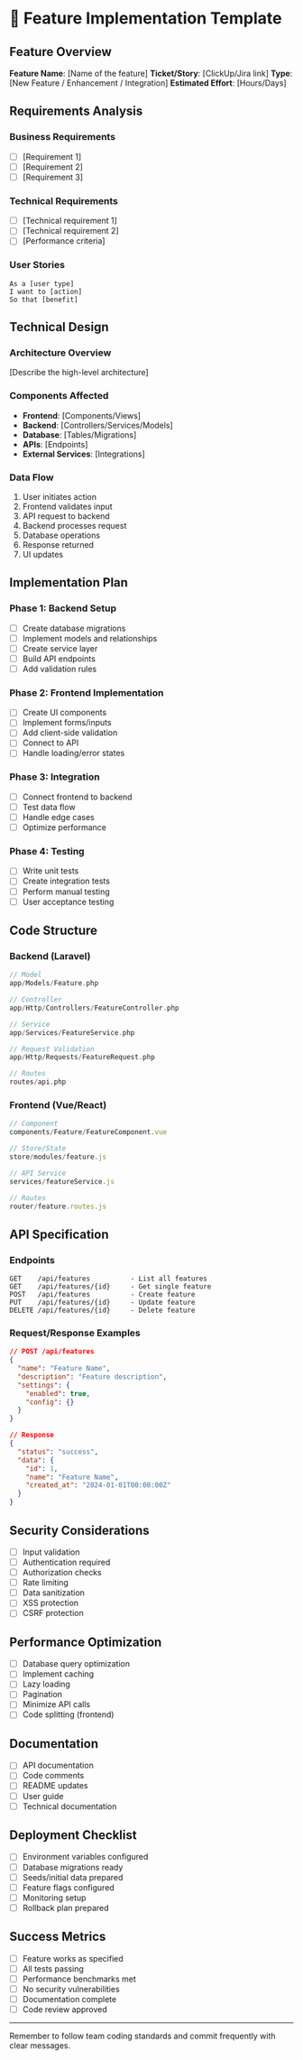 # 🚀 Feature Implementation Template

## Feature Overview
**Feature Name**: [Name of the feature]
**Ticket/Story**: [ClickUp/Jira link]
**Type**: [New Feature / Enhancement / Integration]
**Estimated Effort**: [Hours/Days]

## Requirements Analysis

### Business Requirements
- [ ] [Requirement 1]
- [ ] [Requirement 2]
- [ ] [Requirement 3]

### Technical Requirements
- [ ] [Technical requirement 1]
- [ ] [Technical requirement 2]
- [ ] [Performance criteria]

### User Stories
```
As a [user type]
I want to [action]
So that [benefit]
```

## Technical Design

### Architecture Overview
[Describe the high-level architecture]

### Components Affected
- **Frontend**: [Components/Views]
- **Backend**: [Controllers/Services/Models]
- **Database**: [Tables/Migrations]
- **APIs**: [Endpoints]
- **External Services**: [Integrations]

### Data Flow
1. User initiates action
2. Frontend validates input
3. API request to backend
4. Backend processes request
5. Database operations
6. Response returned
7. UI updates

## Implementation Plan

### Phase 1: Backend Setup
- [ ] Create database migrations
- [ ] Implement models and relationships
- [ ] Create service layer
- [ ] Build API endpoints
- [ ] Add validation rules

### Phase 2: Frontend Implementation
- [ ] Create UI components
- [ ] Implement forms/inputs
- [ ] Add client-side validation
- [ ] Connect to API
- [ ] Handle loading/error states

### Phase 3: Integration
- [ ] Connect frontend to backend
- [ ] Test data flow
- [ ] Handle edge cases
- [ ] Optimize performance

### Phase 4: Testing
- [ ] Write unit tests
- [ ] Create integration tests
- [ ] Perform manual testing
- [ ] User acceptance testing

## Code Structure

### Backend (Laravel)
```php
// Model
app/Models/Feature.php

// Controller
app/Http/Controllers/FeatureController.php

// Service
app/Services/FeatureService.php

// Request Validation
app/Http/Requests/FeatureRequest.php

// Routes
routes/api.php
```

### Frontend (Vue/React)
```javascript
// Component
components/Feature/FeatureComponent.vue

// Store/State
store/modules/feature.js

// API Service
services/featureService.js

// Routes
router/feature.routes.js
```

## API Specification

### Endpoints
```
GET    /api/features          - List all features
GET    /api/features/{id}     - Get single feature
POST   /api/features          - Create feature
PUT    /api/features/{id}     - Update feature
DELETE /api/features/{id}     - Delete feature
```

### Request/Response Examples
```json
// POST /api/features
{
  "name": "Feature Name",
  "description": "Feature description",
  "settings": {
    "enabled": true,
    "config": {}
  }
}

// Response
{
  "status": "success",
  "data": {
    "id": 1,
    "name": "Feature Name",
    "created_at": "2024-01-01T00:00:00Z"
  }
}
```

## Security Considerations
- [ ] Input validation
- [ ] Authentication required
- [ ] Authorization checks
- [ ] Rate limiting
- [ ] Data sanitization
- [ ] XSS protection
- [ ] CSRF protection

## Performance Optimization
- [ ] Database query optimization
- [ ] Implement caching
- [ ] Lazy loading
- [ ] Pagination
- [ ] Minimize API calls
- [ ] Code splitting (frontend)

## Documentation
- [ ] API documentation
- [ ] Code comments
- [ ] README updates
- [ ] User guide
- [ ] Technical documentation

## Deployment Checklist
- [ ] Environment variables configured
- [ ] Database migrations ready
- [ ] Seeds/initial data prepared
- [ ] Feature flags configured
- [ ] Monitoring setup
- [ ] Rollback plan prepared

## Success Metrics
- [ ] Feature works as specified
- [ ] All tests passing
- [ ] Performance benchmarks met
- [ ] No security vulnerabilities
- [ ] Documentation complete
- [ ] Code review approved

---
Remember to follow team coding standards and commit frequently with clear messages.